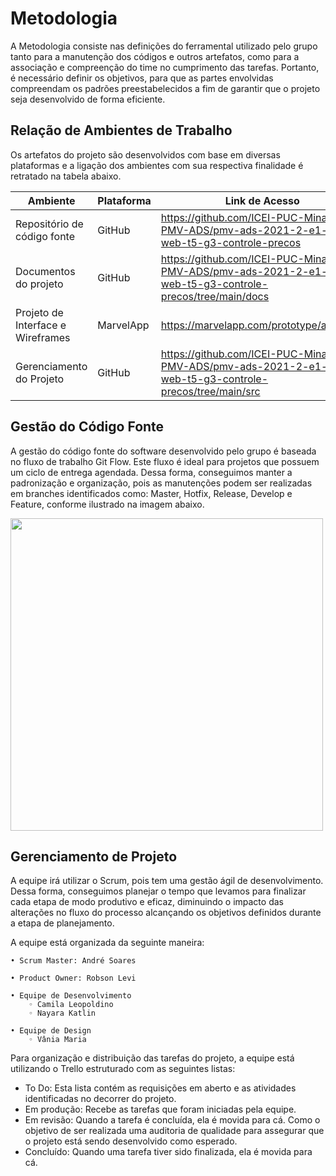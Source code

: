 
# Metodologia
A Metodologia consiste nas definições do ferramental utilizado pelo grupo tanto para a manutenção dos códigos e outros artefatos, como para a associação e compreenção do time no cumprimento das tarefas. Portanto, é necessário definir os objetivos, para que as partes envolvidas compreendam os padrões preestabelecidos a fim de garantir que o projeto seja desenvolvido de forma eficiente.

##  Relação de  Ambientes de Trabalho
Os artefatos do projeto são desenvolvidos com base em diversas plataformas e a ligação dos ambientes com sua respectiva finalidade é retratado na tabela abaixo.


|            Ambiente             |  Plataforma  |  Link de Acesso              |
|---------------------------------|--------------|------------------------------|
|Repositório de código fonte      |    GitHub    |https://github.com/ICEI-PUC-Minas-PMV-ADS/pmv-ads-2021-2-e1-proj-web-t5-g3-controle-precos                            |
|Documentos do projeto            |    GitHub    |https://github.com/ICEI-PUC-Minas-PMV-ADS/pmv-ads-2021-2-e1-proj-web-t5-g3-controle-precos/tree/main/docs             |
|Projeto de Interface e Wireframes|  MarvelApp   |https://marvelapp.com/prototype/a6d8hh5       |
|Gerenciamento do Projeto         |    GitHub    |https://github.com/ICEI-PUC-Minas-PMV-ADS/pmv-ads-2021-2-e1-proj-web-t5-g3-controle-precos/tree/main/src              |



## Gestão do Código Fonte
A gestão do código fonte do software desenvolvido pelo grupo é baseada no fluxo de trabalho Git Flow. Este fluxo é ideal para projetos que possuem um ciclo de entrega agendada. Dessa forma, conseguimos manter a padronização e organização, pois as manutenções podem ser realizadas em branches identificados como: Master, Hotfix, Release, Develop e Feature, conforme ilustrado na imagem abaixo.

<p align-"center">
<img src="https://user-images.githubusercontent.com/91228798/135550946-63455994-400d-417b-808e-c5e20f242dcf.png" width="500px" />
</p>


## Gerenciamento de Projeto
A equipe irá utilizar o Scrum, pois tem uma gestão ágil de desenvolvimento. Dessa forma, conseguimos planejar o tempo que levamos para finalizar cada etapa de modo produtivo e eficaz, diminuindo o impacto das alterações no fluxo do processo alcançando os objetivos definidos durante a etapa de planejamento.

A equipe está organizada da seguinte maneira:
    
    • Scrum Master: André Soares
    
    • Product Owner: Robson Levi
    
    • Equipe de Desenvolvimento
        ◦ Camila Leopoldino
        ◦ Nayara Katlin
        
    • Equipe de Design
        ◦ Vânia Maria

Para organização e distribuição das tarefas do projeto, a equipe está utilizando o Trello estruturado com as seguintes listas: 
   - To Do: Esta lista contém as requisições em aberto e as atividades identificadas no decorrer do projeto.
   - Em produção: Recebe as tarefas que foram iniciadas pela equipe.
   - Em revisão: Quando a tarefa é concluída, ela é movida para cá. Como o objetivo de ser realizada uma auditoria de qualidade para assegurar que o projeto está sendo desenvolvido como esperado.
   - Concluído: Quando uma tarefa tiver sido finalizada, ela é movida para cá.
